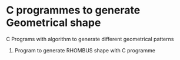 # C programmes to generate Geometrical shape 
C Programs with algorithm to generate different geometrical patterns 

1. Program to generate RHOMBUS shape with C programme

